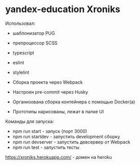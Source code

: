 # yandex-education Xroniks

Использовал:
- шаблонизатор PUG
- препроцессор SCSS
- typescript
- eslint
- stylelint

- Сборка проекта через Webpack
- Настроен pre-commit через Husky
- Организована сборка контейнера с помощью Docker(а)

- Прототипы нарисованы, лежат в папке UI

Команды для запуска:
- npm run start - запуск (порт 3000)
- npm run startdev - запустить development сборку
- npm run devserver - запустить девсервер от Webpack
- npm run test - запустить тесты


https://xroniks.herokuapp.com/ - домен на heroku
